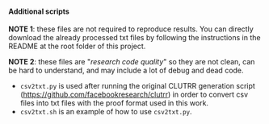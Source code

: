 #### Additional scripts

**NOTE 1**: these files are not required to reproduce results.
You can directly download the already processed txt files by following the instructions in the README at the root folder of this project.

**NOTE 2**: these files are "*research code quality*" so they are not clean, can be hard to understand, and may include a lot of debug and dead code.

- `csv2txt.py` is used after running the original CLUTRR generation script (https://github.com/facebookresearch/clutrr) in order to convert csv files into txt files with the proof format used in this work.
- `csv2txt.sh` is an example of how to use `csv2txt.py`.